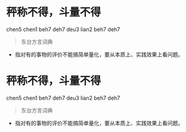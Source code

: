 # 秤称不得，斗量不得
chen5 chen1 beh7 deh7 deu3 lian2 beh7 deh7
> 东台方言词典
- 指对有的事物的评价不能搞简单量化，要从本质上、实践效果上看问题。

# 秤称不得，斗量不得
chen5 chen1 beh7 deh7 deu3 lian2 beh7 deh7
> 东台方言词典
- 指对有的事物的评价不能搞简单量化，要从本质上、实践效果上看问题。

